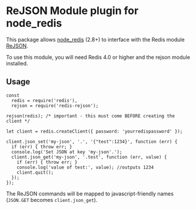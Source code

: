 # ReJSON Module plugin for node_redis

This package allows [node_redis](https://github.com/NodeRedis/node_redis) (2.8+) to interface with the Redis module [ReJSON](http://rejson.io/).

To use this module, you will need Redis 4.0 or higher and the rejson module installed.

## Usage

```
const
  redis = require('redis'),
  rejson = require('redis-rejson');

rejson(redis); /* important - this must come BEFORE creating the client */

let client = redis.createClient({ password: 'yourredispassword' });

client.json_set('my-json', '.', '{"test":1234}', function (err) {
  if (err) { throw err; }
  console.log('Set JSON at key 'my-json'.');
  client.json_get('my-json', '.test', function (err, value) {
    if (err) { throw err; }
    console.log('value of test:', value); //outputs 1234
    client.quit();
  });
});

```

The ReJSON commands will be mapped to javascript-friendly names (`JSON.GET` becomes `client.json_get`).
